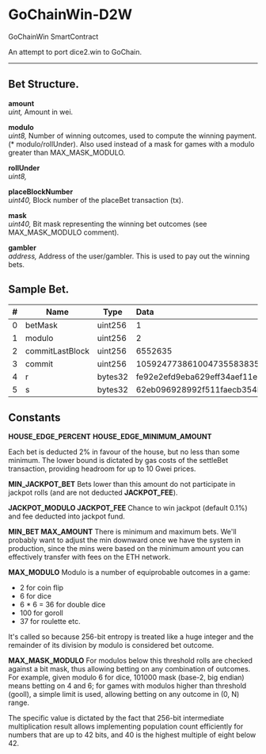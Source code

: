 # GoChainWin-D2W
GoChainWin SmartContract

An attempt to port dice2.win to GoChain.

---

## Bet Structure.

**amount**  
*uint,* Amount in wei.

**modulo**  
*uint8,* Number of winning outcomes, used to compute the winning payment. (* modulo/rollUnder). Also used instead of a mask for games with a modulo greater than MAX_MASK_MODULO.  

**rollUnder**  
*uint8,* 

**placeBlockNumber**  
*uint40,* Block number of the placeBet transaction (tx).

**mask**  
*uint40,* Bit mask representing the winning bet outcomes (see MAX_MASK_MODULO comment).

**gambler**  
*address,* Address of the user/gambler. This is used to pay out the winning bets.

## Sample Bet.

| # | Name            | Type    | Data  |
| - | --------------- | ------- |:----- |
| 0 | betMask         | uint256 | 1
| 1 | modulo          | uint256 | 2
| 2 | commitLastBlock | uint256 | 6552635
| 3 | commit          | uint256 | 105924773861004735583835816423796625830841821263867874621173584848383761270567
| 4 | r               | bytes32 | fe92e2efd9eba629eff34aef11e6fd5e77c15448e6778d20a47aa2da32f9a583
| 5 | s               | bytes32 | 62eb096928992f511faecb354ba24249b0a746d80f0cabf80022b3ec2529291c

## Constants
**HOUSE_EDGE_PERCENT** 
**HOUSE_EDGE_MINIMUM_AMOUNT** 

Each bet is deducted 2% in favour of the house, but no less than some minimum. The lower bound is dictated by gas costs of the settleBet transaction, providing headroom for up to 10 Gwei prices.

**MIN_JACKPOT_BET** 
Bets lower than this amount do not participate in jackpot rolls (and are not deducted **JACKPOT_FEE**).

**JACKPOT_MODULO 
JACKPOT_FEE** 
Chance to win jackpot (default 0.1%) and fee deducted into jackpot fund.

**MIN_BET 
MAX_AMOUNT** 
There is minimum and maximum bets. We'll probably want to adjust the min downward once we have the system in production, since the mins were based on the minimum amount you can effectively transfer with fees on the ETH network.

**MAX_MODULO** 
Modulo is a number of equiprobable outcomes in a game: 
  - 2 for coin flip 
  - 6 for dice 
  - 6 * 6 = 36 for double dice 
  - 100 for goroll 
  - 37 for roulette 
  etc. 
  
 It's called so because 256-bit entropy is treated like a huge integer and the remainder of its division by modulo is considered bet outcome. 

**MAX_MASK_MODULO** 
For modulos below this threshold rolls are checked against a bit mask, thus allowing betting on any combination of outcomes. For example, given modulo 6 for dice, 101000 mask (base-2, big endian) means betting on 4 and 6; for games with modulos higher than threshold (gooll), a simple limit is used, allowing betting on any outcome in (0, N) range. 
 
The specific value is dictated by the fact that 256-bit intermediate multiplication result allows implementing population count efficiently for numbers that are up to 42 bits, and 40 is the highest multiple of eight below 42. 
